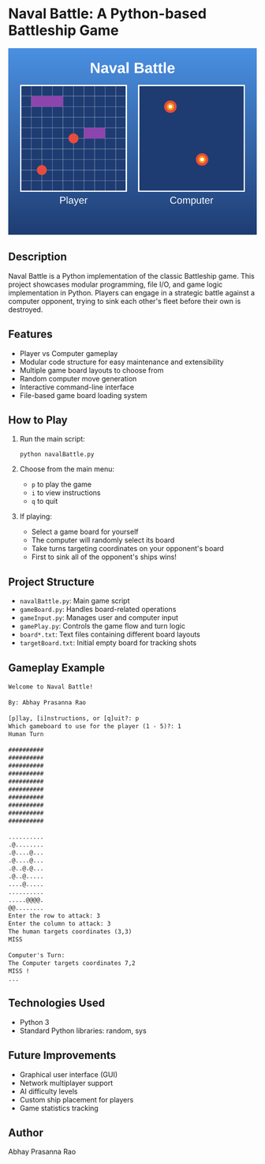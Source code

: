 # Naval Battle: A Python-based Battleship Game

![Naval Battle Game](naval-battle-game.svg)

## Description

Naval Battle is a Python implementation of the classic Battleship game. This project showcases modular programming, file I/O, and game logic implementation in Python. Players can engage in a strategic battle against a computer opponent, trying to sink each other's fleet before their own is destroyed.

## Features

- Player vs Computer gameplay
- Modular code structure for easy maintenance and extensibility
- Multiple game board layouts to choose from
- Random computer move generation
- Interactive command-line interface
- File-based game board loading system

## How to Play

1. Run the main script:
   ```
   python navalBattle.py
   ```

2. Choose from the main menu:
   - `p` to play the game
   - `i` to view instructions
   - `q` to quit

3. If playing:
   - Select a game board for yourself
   - The computer will randomly select its board
   - Take turns targeting coordinates on your opponent's board
   - First to sink all of the opponent's ships wins!

## Project Structure

- `navalBattle.py`: Main game script
- `gameBoard.py`: Handles board-related operations
- `gameInput.py`: Manages user and computer input
- `gamePlay.py`: Controls the game flow and turn logic
- `board*.txt`: Text files containing different board layouts
- `targetBoard.txt`: Initial empty board for tracking shots

## Gameplay Example

```
Welcome to Naval Battle!

By: Abhay Prasanna Rao

[p]lay, [i]nstructions, or [q]uit?: p
Which gameboard to use for the player (1 - 5)?: 1
Human Turn

##########
##########
##########
##########
##########
##########
##########
##########
##########
##########

..........
.@........
.@....@...
.@....@...
.@..@.@...
.@..@.....
....@.....
..........
.....@@@@.
@@........
Enter the row to attack: 3
Enter the column to attack: 3
The human targets coordinates (3,3)
MISS

Computer's Turn: 
The Computer targets coordinates 7,2
MISS !
...
```

## Technologies Used

- Python 3
- Standard Python libraries: random, sys

## Future Improvements

- Graphical user interface (GUI)
- Network multiplayer support
- AI difficulty levels
- Custom ship placement for players
- Game statistics tracking

## Author

Abhay Prasanna Rao
